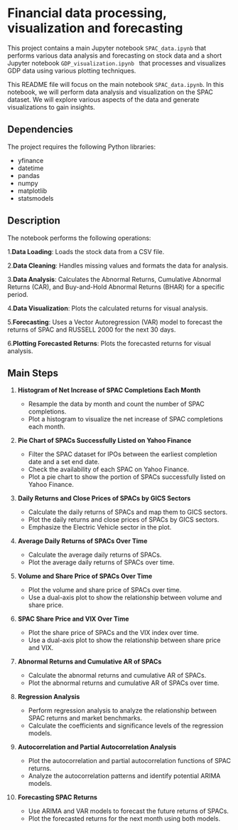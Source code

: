 # Financial data processing, visualization and forecasting

This project contains a main Jupyter notebook `SPAC_data.ipynb` that performs various data analysis and forecasting on stock data and a short Jupyter notebook `GDP_visualization.ipynb	` that processes and visualizes GDP data using various plotting techniques.

This README file will focus on the main notebook `SPAC_data.ipynb`. In this notebook, we will perform data analysis and visualization on the SPAC dataset. We will explore various aspects of the data and generate visualizations to gain insights.

## Dependencies

The project requires the following Python libraries:

- yfinance
- datetime
- pandas
- numpy
- matplotlib
- statsmodels

## Description

The notebook performs the following operations:

1.**Data Loading**: Loads the stock data from a CSV file.

2.**Data Cleaning**: Handles missing values and formats the data for analysis.

3.**Data Analysis**: Calculates the Abnormal Returns, Cumulative Abnormal Returns (CAR), and Buy-and-Hold Abnormal Returns (BHAR) for a specific period.

4.**Data Visualization**: Plots the calculated returns for visual analysis.

5.**Forecasting**: Uses a Vector Autoregression (VAR) model to forecast the returns of SPAC and RUSSELL 2000 for the next 30 days.

6.**Plotting Forecasted Returns**: Plots the forecasted returns for visual analysis.

## Main Steps

1. **Histogram of Net Increase of SPAC Completions Each Month**

   - Resample the data by month and count the number of SPAC completions.
   - Plot a histogram to visualize the net increase of SPAC completions each month.
2. **Pie Chart of SPACs Successfully Listed on Yahoo Finance**

   - Filter the SPAC dataset for IPOs between the earliest completion date and a set end date.
   - Check the availability of each SPAC on Yahoo Finance.
   - Plot a pie chart to show the portion of SPACs successfully listed on Yahoo Finance.
3. **Daily Returns and Close Prices of SPACs by GICS Sectors**

   - Calculate the daily returns of SPACs and map them to GICS sectors.
   - Plot the daily returns and close prices of SPACs by GICS sectors.
   - Emphasize the Electric Vehicle sector in the plot.
4. **Average Daily Returns of SPACs Over Time**

   - Calculate the average daily returns of SPACs.
   - Plot the average daily returns of SPACs over time.
5. **Volume and Share Price of SPACs Over Time**

   - Plot the volume and share price of SPACs over time.
   - Use a dual-axis plot to show the relationship between volume and share price.
6. **SPAC Share Price and VIX Over Time**

   - Plot the share price of SPACs and the VIX index over time.
   - Use a dual-axis plot to show the relationship between share price and VIX.
7. **Abnormal Returns and Cumulative AR of SPACs**

   - Calculate the abnormal returns and cumulative AR of SPACs.
   - Plot the abnormal returns and cumulative AR of SPACs over time.
8. **Regression Analysis**

   - Perform regression analysis to analyze the relationship between SPAC returns and market benchmarks.
   - Calculate the coefficients and significance levels of the regression models.
9. **Autocorrelation and Partial Autocorrelation Analysis**

   - Plot the autocorrelation and partial autocorrelation functions of SPAC returns.
   - Analyze the autocorrelation patterns and identify potential ARIMA models.
10. **Forecasting SPAC Returns**

    - Use ARIMA and VAR models to forecast the future returns of SPACs.
    - Plot the forecasted returns for the next month using both models.
